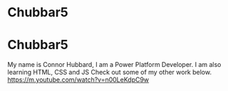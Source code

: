 ﻿# Chubbar5
# Chubbar5
My name is Connor Hubbard, I am a Power Platform Developer. I am also learning HTML, CSS and JS
Check out some of my other work below.
https://m.youtube.com/watch?v=n00LeKdpC9w
